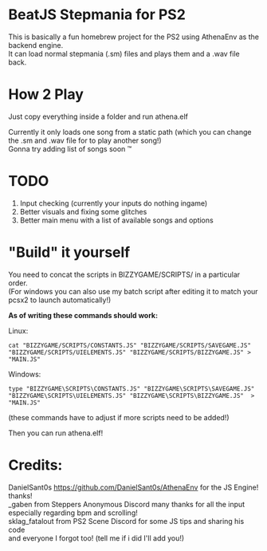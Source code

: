 # BeatJS Stepmania for PS2  
This is basically a fun homebrew project for the PS2 using AthenaEnv as the backend engine.  
It can load normal stepmania (.sm) files and plays them and a .wav file back.  

# How 2 Play
Just copy everything inside a folder and run athena.elf  

Currently it only loads one song from a static path (which you can change the .sm and .wav file for to play another song!)  
Gonna try adding list of songs soon :tm:   

# TODO
1. Input checking (currently your inputs do nothing ingame)  
2. Better visuals and fixing some glitches  
3. Better main menu with a list of available songs and options  

# "Build" it yourself

You need to concat the scripts in BIZZYGAME/SCRIPTS/ in a particular order.  
(For windows you can also use my batch script after editing it to match your pcsx2 to launch automatically!)  

**As of writing these commands should work:**

Linux:
```
cat "BIZZYGAME/SCRIPTS/CONSTANTS.JS" "BIZZYGAME/SCRIPTS/SAVEGAME.JS" "BIZZYGAME/SCRIPTS/UIELEMENTS.JS" "BIZZYGAME/SCRIPTS/BIZZYGAME.JS" > "MAIN.JS"
```
Windows:
```
type "BIZZYGAME\SCRIPTS\CONSTANTS.JS" "BIZZYGAME\SCRIPTS\SAVEGAME.JS" "BIZZYGAME\SCRIPTS\UIELEMENTS.JS" "BIZZYGAME\SCRIPTS\BIZZYGAME.JS"  > "MAIN.JS"
```
(these commands have to adjust if more scripts need to be added!)  

Then you can run athena.elf!


# Credits:
DanielSant0s https://github.com/DanielSant0s/AthenaEnv for the JS Engine! thanks!  
_gaben from Steppers Anonymous Discord many thanks for all the input especially regarding bpm and scrolling!  
sklag_fatalout from PS2 Scene Discord for some JS tips and sharing his code  
and everyone I forgot too! (tell me if i did I'll add you!)

